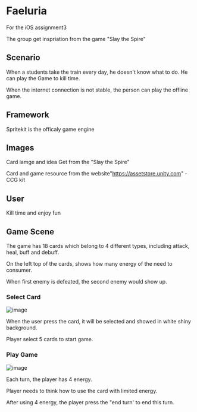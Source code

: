 # Faeluria
For the iOS assignment3

The group get inspriation from the game "Slay the Spire"

## Scenario
When a students take the train every day, he doesn't know what to do. He can play the Game to kill time.

When the internet connection is not stable, the person can play the offline game.


## Framework
Spritekit is the officaly game engine


## Images
Card iamge and idea Get from the "Slay the Spire"

Card and game resource from the website"https://assetstore.unity.com" - CCG kit


## User
Kill time and enjoy fun


## Game Scene
The game has 18 cards which belong to 4 different types, including attack, heal, buff and debuff.

On the left top of the cards, shows how many energy of the need to consumer.

When first enemy is defeated, the second enemy would show up.


### Select Card
![image](https://github.com/uts-ios-dev/uts-ios-2019-project3-group-118/blob/master/SelectCard.png)

When the user press the card, it will be selected and showed in white shiny background.

Player select 5 cards to start game.


### Play Game
![image](https://github.com/uts-ios-dev/uts-ios-2019-project3-group-118/blob/master/PlayGame.png)

Each turn, the player has 4 energy.

Player needs to think how to use the card with limited energy.

After using 4 energy, the player press the "end turn' to end this turn.
